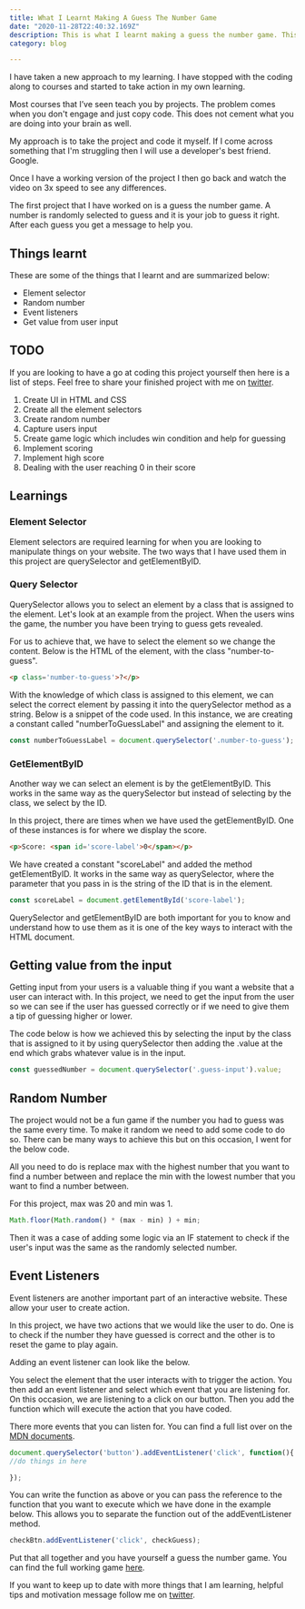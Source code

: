 ```yaml
---
title: What I Learnt Making A Guess The Number Game
date: "2020-11-28T22:40:32.169Z"
description: This is what I learnt making a guess the number game. This includes Event Listeners, QuerySelectors and more.
category: blog

---
```


I have taken a new approach to my learning. I have stopped with the coding along to courses and started to take action in my own learning. 

Most courses that I’ve seen teach you by projects. The problem comes when you don't engage and just copy code. This does not cement what you are doing into your brain as well. 

My approach is to take the project and code it myself. If I come across something that I'm struggling then I will use a developer's best friend. Google.

Once I have a working version of the project I then go back and watch the video on 3x speed to see any differences.

The first project that I have worked on is a guess the number game. A number is randomly selected to guess and it is your job to guess it right. After each guess you get a message to help you.

## Things learnt

These are some of the things that I learnt and are summarized below:

- Element selector
- Random number
- Event listeners
- Get value from user input

## TODO

If you are looking to have a go at coding this project yourself then here is a list of steps. Feel free to share your finished project with me on [twitter](http://www.twitter.com/craig_dennis3).

1. Create UI in HTML and CSS
2. Create all the element selectors
3. Create random number 
4. Capture users input
5. Create game logic which includes win condition and help for guessing
6. Implement scoring
7. Implement high score 
8. Dealing with the user reaching 0 in their score

## Learnings

### Element Selector

Element selectors are required learning for when you are looking to manipulate things on your website. The two ways that I have used them in this project are querySelector and getElementByID.

### Query Selector

QuerySelector allows you to select an element by a class that is assigned to the element. Let's look at an example from the project. When the users wins the game, the number you have been trying to guess gets revealed.

For us to achieve that, we have to select the element so we change the content. Below is the HTML of the element, with the class "number-to-guess".

```html
<p class='number-to-guess'>?</p>
```

 

With the knowledge of which class is assigned to this element, we can select the correct element by passing it into the querySelector method as a string. Below is a snippet of the code used. In this instance, we are creating a constant called "numberToGuessLabel" and assigning the element to it. 

```jsx
const numberToGuessLabel = document.querySelector('.number-to-guess');
```

### GetElementByID

Another way we can select an element is by the getElementByID. This works in the same way as the querySelector but instead of selecting by the class, we select by the ID.

In this project, there are times when we have used the getElementByID. One of these instances is for where we display the score. 

```html
<p>Score: <span id='score-label'>0</span></p>
```

We have created a constant "scoreLabel" and added the method getElementByID. It works in the same way as querySelector, where the parameter that you pass in is the string of the ID that is in the element.

```jsx
const scoreLabel = document.getElementById('score-label');
```

QuerySelector and getElementByID are both important for you to know and understand how to use them as it is one of the key ways to interact with the HTML document.

## Getting value from the input

Getting input from your users is a valuable thing if you want a website that a user can interact with. In this project, we need to get the input from the user so we can see if the user has guessed correctly or if we need to give them a tip of guessing higher or lower.

The code below is how we achieved this by selecting the input by the class that is assigned to it by using querySelector then adding the .value at the end which grabs whatever value is in the input.

```jsx
const guessedNumber = document.querySelector('.guess-input').value;
```

## Random Number

The project would not be a fun game if the number you had to guess was the same every time. To make it random we need to add some code to do so. There can be many ways to achieve this but on this occasion, I went for the below code.

All you need to do is replace max with the highest number that you want to find a number between and replace the min with the lowest number that you want to find a number between.

For this project, max was 20 and min was 1.

```jsx
Math.floor(Math.random() * (max - min) ) + min;
```

Then it was a case of adding some logic via an IF statement to check if the user's input was the same as the randomly selected number.

## Event Listeners

Event listeners are another important part of an interactive website. These allow your user to create action.

In this project, we have two actions that we would like the user to do. One is to check if the number they have guessed is correct and the other is to reset the game to play again.

Adding an event listener can look like the below.

You select the element that the user interacts with to trigger the action. You then add an event listener and select which event that you are listening for. On this occasion, we are listening to a click on our button. Then you add the function which will execute the action that you have coded.

There more events that you can listen for. You can find a full list over on the [MDN documents](https://developer.mozilla.org/en-US/docs/Web/Events). 

```jsx
document.querySelector('button').addEventListener('click', function(){
//do things in here

});
```

You can write the function as above or you can pass the reference to the function that you want to execute which we have done in the example below. This allows you to separate the function out of the addEventListener method.

```jsx
checkBtn.addEventListener('click', checkGuess);
```

Put that all together and you have yourself a guess the number game. You can find the full working game [here](https://mini-projectz.netlify.app/guess-my-number/index.html).

If you want to keep up to date with more things that I am learning, helpful tips and motivation message follow me on [twitter](http://www.twitter.com/craig_dennis3).